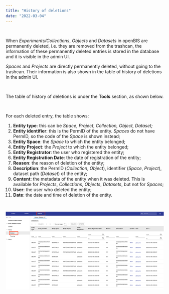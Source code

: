 ```yaml
---
title: "History of deletions"
date: "2022-03-04"
---
```


 

When _Experiments/Collections_, _Objects_ and _Datasets_ in openBIS are permanently deleted, i.e. they are removed from the trashcan, the information of these permanently deleted entries is stored in the database and it is visible in the admin UI.

_Spaces_ and _Projects_ are directly permanently deleted, without going to the trashcan. Their information is also shown in the table of history of deletions in the admin UI.

 

The table of history of deletions is under the **Tools** section, as shown below.

 

For each deleted entry, the table shows:

1. **Entity type**: this can be _Space_, _Project_, _Collection, Object, Dataset;_
2. **Entity identifier**: this is the PermID of the entity. _Spaces_ do not have PermID, so the code of the _Space_ is shown instead;
3. **Entity Space**: the _Space_ to which the entity belonged;
4. **Entity Project**: the _Project_ to which the entity belonged;
5. **Entity Registrator**: the user who registered the entity;
6. **Entity Registration Date**: the date of registration of the entity;
7. **Reason**: the reason of deletion of the entity;
8. **Description**: the PermID (_Collection_, _Object_), identifier (_Space_, _Project_),  dataset path (_Dataset_) of the entity;
9. **Content**: the metadata of the entity when it was deleted. This is available for _Projects_, _Collections_, _Objects_, _Datasets_, but not for _Spaces_;
10. **User**: the user who deleted the entity;
11. **Date**: the date and time of deletion of the entity.

 

![](images/history-deletion-1024x507.png)

